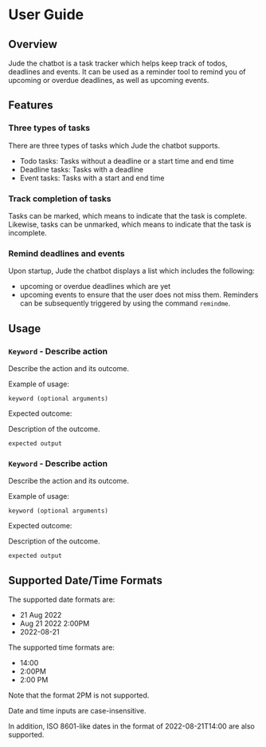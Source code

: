 # User Guide

## Overview

Jude the chatbot is a task tracker which helps keep track of todos, deadlines and events. It can be used as a reminder tool to remind you of upcoming or overdue deadlines, as well as upcoming events.

## Features

### Three types of tasks

There are three types of tasks which Jude the chatbot supports.
- Todo tasks: Tasks without a deadline or a start time and end time
- Deadline tasks: Tasks with a deadline
- Event tasks: Tasks with a start and end time

### Track completion of tasks

Tasks can be marked, which means to indicate that the task is complete. Likewise, tasks can be 
unmarked, which means to indicate that the task is incomplete.

### Remind deadlines and events

Upon startup, Jude the chatbot displays a list which includes the following:
- upcoming or overdue deadlines which are yet 
- upcoming events
to ensure that the user does not miss them. Reminders can be 
subsequently triggered by using the command `remindme`.

## Usage

### `Keyword` - Describe action

Describe the action and its outcome.

Example of usage:

`keyword (optional arguments)`

Expected outcome:

Description of the outcome.

```
expected output
```


### `Keyword` - Describe action

Describe the action and its outcome.

Example of usage:

`keyword (optional arguments)`

Expected outcome:

Description of the outcome.

```
expected output
```

## Supported Date/Time Formats

The supported date formats are:
- 21 Aug 2022 
- Aug 21 2022 2:00PM
- 2022-08-21

The supported time formats are:
- 14:00
- 2:00PM
- 2:00 PM

Note that the format 2PM is not supported.

Date and time inputs are case-insensitive.

In addition, ISO 8601-like dates in the format of 2022-08-21T14:00 are also supported.
